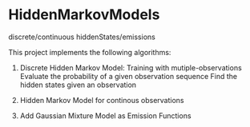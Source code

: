 # HiddenMarkovModels
discrete/continuous hiddenStates/emissions

This project implements the following algorithms:
1. Discrete Hidden Markov Model:
  Training with mutiple-observations
  Evaluate the probability of a given observation sequence
  Find the hidden states given an observation
  
2. Hidden Markov Model for continous observations

3. Add Gaussian Mixture Model as Emission Functions
